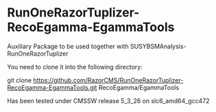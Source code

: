 # RunOneRazorTuplizer-RecoEgamma-EgammaTools

Auxiliary Package to be used together with SUSYBSMAnalysis-RunOneRazorTuplizer

You need to clone it into the following directory:

git clone https://github.com/RazorCMS/RunOneRazorTuplizer-RecoEgamma-EgammaTools.git RecoEgamma/EgammaTools

Has been tested under CMSSW release 5_3_26 on slc6_amd64_gcc472
